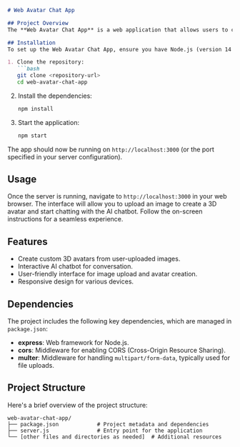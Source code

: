 

```markdown
# Web Avatar Chat App

## Project Overview
The **Web Avatar Chat App** is a web application that allows users to create 3D avatars from images and engage in conversations with an AI chatbot. This project aims to combine creative user-generated content with interactive AI technology to provide a unique online experience.

## Installation
To set up the Web Avatar Chat App, ensure you have Node.js (version 14 or higher) installed on your machine. Follow these steps to install and run the application:

1. Clone the repository:
   ```bash
   git clone <repository-url>
   cd web-avatar-chat-app
   ```

2. Install the dependencies:
   ```bash
   npm install
   ```

3. Start the application:
   ```bash
   npm start
   ```

The app should now be running on `http://localhost:3000` (or the port specified in your server configuration).

## Usage
Once the server is running, navigate to `http://localhost:3000` in your web browser. The interface will allow you to upload an image to create a 3D avatar and start chatting with the AI chatbot. Follow the on-screen instructions for a seamless experience.

## Features
- Create custom 3D avatars from user-uploaded images.
- Interactive AI chatbot for conversation.
- User-friendly interface for image upload and avatar creation.
- Responsive design for various devices.

## Dependencies
The project includes the following key dependencies, which are managed in `package.json`:

- **express**: Web framework for Node.js.
- **cors**: Middleware for enabling CORS (Cross-Origin Resource Sharing).
- **multer**: Middleware for handling `multipart/form-data`, typically used for file uploads.

## Project Structure
Here's a brief overview of the project structure:

```
web-avatar-chat-app/
├── package.json            # Project metadata and dependencies
├── server.js               # Entry point for the application
└── [other files and directories as needed]  # Additional resources
```

